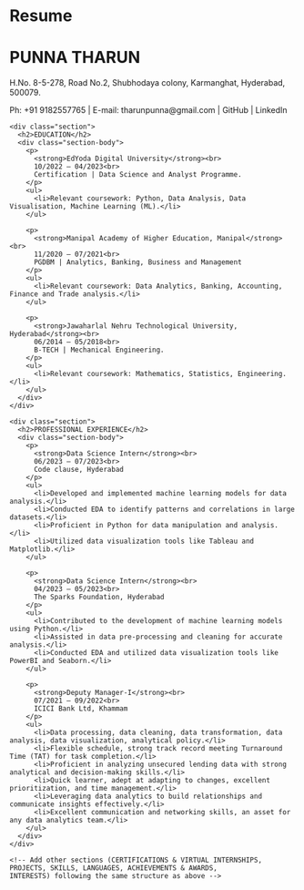 # Resume

<!DOCTYPE html>
<html lang="en">

<head>
  <meta charset="UTF-8">
  <meta name="viewport" content="width=device-width, initial-scale=1.0">
  <title>Resume | Punna Tharun</title>

  <!-- Bootstrap CSS -->
  <link rel="stylesheet" href="https://stackpath.bootstrapcdn.com/bootstrap/4.5.2/css/bootstrap.min.css"
    integrity="sha384-JcKb8q3iqJ61gNV9KGb8thSsNjpSL0n8PARn9HuZOnIxN0hoP+VmmDGMN5t9UJ0Z" crossorigin="anonymous" />

  <!-- Custom CSS -->
  <link rel="stylesheet" type="text/css" href="styles.css">
</head>

<body>
  <div class="container mt-4">
    <div class="header">
      <h1 class="name">PUNNA THARUN</h1>
      <p class="address">H.No. 8-5-278, Road No.2, Shubhodaya colony, Karmanghat, Hyderabad, 500079.</p>
      <p class="contact">Ph: +91 9182557765 | E-mail: tharunpunna@gmail.com | GitHub | LinkedIn</p>
    </div>

    <div class="section">
      <h2>EDUCATION</h2>
      <div class="section-body">
        <p>
          <strong>EdYoda Digital University</strong><br>
          10/2022 – 04/2023<br>
          Certification | Data Science and Analyst Programme.
        </p>
        <ul>
          <li>Relevant coursework: Python, Data Analysis, Data Visualisation, Machine Learning (ML).</li>
        </ul>

        <p>
          <strong>Manipal Academy of Higher Education, Manipal</strong><br>
          11/2020 – 07/2021<br>
          PGDBM | Analytics, Banking, Business and Management
        </p>
        <ul>
          <li>Relevant coursework: Data Analytics, Banking, Accounting, Finance and Trade analysis.</li>
        </ul>

        <p>
          <strong>Jawaharlal Nehru Technological University, Hyderabad</strong><br>
          06/2014 – 05/2018<br>
          B-TECH | Mechanical Engineering.
        </p>
        <ul>
          <li>Relevant coursework: Mathematics, Statistics, Engineering.</li>
        </ul>
      </div>
    </div>

    <div class="section">
      <h2>PROFESSIONAL EXPERIENCE</h2>
      <div class="section-body">
        <p>
          <strong>Data Science Intern</strong><br>
          06/2023 – 07/2023<br>
          Code clause, Hyderabad
        </p>
        <ul>
          <li>Developed and implemented machine learning models for data analysis.</li>
          <li>Conducted EDA to identify patterns and correlations in large datasets.</li>
          <li>Proficient in Python for data manipulation and analysis.</li>
          <li>Utilized data visualization tools like Tableau and Matplotlib.</li>
        </ul>

        <p>
          <strong>Data Science Intern</strong><br>
          04/2023 – 05/2023<br>
          The Sparks Foundation, Hyderabad
        </p>
        <ul>
          <li>Contributed to the development of machine learning models using Python.</li>
          <li>Assisted in data pre-processing and cleaning for accurate analysis.</li>
          <li>Conducted EDA and utilized data visualization tools like PowerBI and Seaborn.</li>
        </ul>

        <p>
          <strong>Deputy Manager-I</strong><br>
          07/2021 – 09/2022<br>
          ICICI Bank Ltd, Khammam
        </p>
        <ul>
          <li>Data processing, data cleaning, data transformation, data analysis, data visualization, analytical policy.</li>
          <li>Flexible schedule, strong track record meeting Turnaround Time (TAT) for task completion.</li>
          <li>Proficient in analyzing unsecured lending data with strong analytical and decision-making skills.</li>
          <li>Quick learner, adept at adapting to changes, excellent prioritization, and time management.</li>
          <li>Leveraging data analytics to build relationships and communicate insights effectively.</li>
          <li>Excellent communication and networking skills, an asset for any data analytics team.</li>
        </ul>
      </div>
    </div>

    <!-- Add other sections (CERTIFICATIONS & VIRTUAL INTERNSHIPS, PROJECTS, SKILLS, LANGUAGES, ACHIEVEMENTS & AWARDS,
    INTERESTS) following the same structure as above -->

  </div>

  <!-- Bootstrap JS -->
  <script src="https://code.jquery.com/jquery-3.5.1.slim.min.js"
    integrity="sha384-DfXdz2htPH0lsSSs5nCTpuj/zy4C+OGpamoFVy38MVBnE+IbbVYUew+OrCXaRkfj"
    crossorigin="anonymous"></script>
  <script src="https://cdn.jsdelivr.net/npm/popper.js@1.16.1/dist/umd/popper.min.js"
    integrity="sha384-9/reFTGAW83EW2RDu2S0VKaIzap3H66lZH81PoYlFhbGU+6BZp6G7niu735Sk7lN"
    crossorigin="anonymous"></script>
  <script src="https://stackpath.bootstrapcdn.com/bootstrap/4.5.2/js/bootstrap.min.js"
    integrity="sha384-B4gt1jrGC7Jh4AgTPSdUtOBvfO8shuf57BaghqFfPlYxofvL8/KUEfYiJOMMV+rV"
    crossorigin="anonymous"></script>
</body>

</html>
